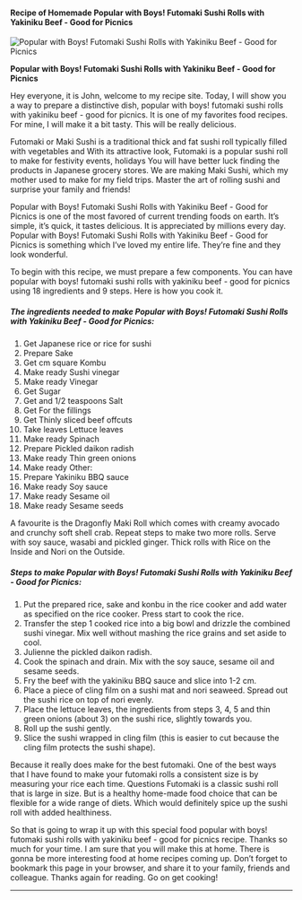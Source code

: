             

#### Recipe of Homemade Popular with Boys! Futomaki Sushi Rolls with Yakiniku Beef - Good for Picnics

![Popular with Boys! Futomaki Sushi Rolls with Yakiniku Beef - Good for Picnics](https://img-global.cpcdn.com/recipes/4999129605341184/751x532cq70/popular-with-boys-futomaki-sushi-rolls-with-yakiniku-beef-good-for-picnics-recipe-main-photo.jpg)

**Popular with Boys! Futomaki Sushi Rolls with Yakiniku Beef - Good for Picnics**

Hey everyone, it is John, welcome to my recipe site. Today, I will show you a way to prepare a distinctive dish, popular with boys! futomaki sushi rolls with yakiniku beef - good for picnics. It is one of my favorites food recipes. For mine, I will make it a bit tasty. This will be really delicious.

Futomaki or Maki Sushi is a traditional thick and fat sushi roll typically filled with vegetables and With its attractive look, Futomaki is a popular sushi roll to make for festivity events, holidays You will have better luck finding the products in Japanese grocery stores. We are making Maki Sushi, which my mother used to make for my field trips. Master the art of rolling sushi and surprise your family and friends!

Popular with Boys! Futomaki Sushi Rolls with Yakiniku Beef - Good for Picnics is one of the most favored of current trending foods on earth. It’s simple, it’s quick, it tastes delicious. It is appreciated by millions every day. Popular with Boys! Futomaki Sushi Rolls with Yakiniku Beef - Good for Picnics is something which I’ve loved my entire life. They’re fine and they look wonderful.

To begin with this recipe, we must prepare a few components. You can have popular with boys! futomaki sushi rolls with yakiniku beef - good for picnics using 18 ingredients and 9 steps. Here is how you cook it.

##### The ingredients needed to make Popular with Boys! Futomaki Sushi Rolls with Yakiniku Beef - Good for Picnics:

1.  Get Japanese rice or rice for sushi
2.  Prepare Sake
3.  Get cm square Kombu
4.  Make ready Sushi vinegar
5.  Make ready Vinegar
6.  Get Sugar
7.  Get and 1/2 teaspoons Salt
8.  Get For the fillings
9.  Get Thinly sliced beef offcuts
10.  Take leaves Lettuce leaves
11.  Make ready Spinach
12.  Prepare Pickled daikon radish
13.  Make ready Thin green onions
14.  Make ready Other:
15.  Prepare Yakiniku BBQ sauce
16.  Make ready Soy sauce
17.  Make ready Sesame oil
18.  Make ready Sesame seeds

A favourite is the Dragonfly Maki Roll which comes with creamy avocado and crunchy soft shell crab. Repeat steps to make two more rolls. Serve with soy sauce, wasabi and pickled ginger. Thick rolls with Rice on the Inside and Nori on the Outside.

##### Steps to make Popular with Boys! Futomaki Sushi Rolls with Yakiniku Beef - Good for Picnics:

1.  Put the prepared rice, sake and konbu in the rice cooker and add water as specified on the rice cooker. Press start to cook the rice.
2.  Transfer the step 1 cooked rice into a big bowl and drizzle the combined sushi vinegar. Mix well without mashing the rice grains and set aside to cool.
3.  Julienne the pickled daikon radish.
4.  Cook the spinach and drain. Mix with the soy sauce, sesame oil and sesame seeds.
5.  Fry the beef with the yakiniku BBQ sauce and slice into 1-2 cm.
6.  Place a piece of cling film on a sushi mat and nori seaweed. Spread out the sushi rice on top of nori evenly.
7.  Place the lettuce leaves, the ingredients from steps 3, 4, 5 and thin green onions (about 3) on the sushi rice, slightly towards you.
8.  Roll up the sushi gently.
9.  Slice the sushi wrapped in cling film (this is easier to cut because the cling film protects the sushi shape).

Because it really does make for the best futomaki. One of the best ways that I have found to make your futomaki rolls a consistent size is by measuring your rice each time. Questions Futomaki is a classic sushi roll that is large in size. But is a healthy home-made food choice that can be flexible for a wide range of diets. Which would definitely spice up the sushi roll with added healthiness.

So that is going to wrap it up with this special food popular with boys! futomaki sushi rolls with yakiniku beef - good for picnics recipe. Thanks so much for your time. I am sure that you will make this at home. There is gonna be more interesting food at home recipes coming up. Don’t forget to bookmark this page in your browser, and share it to your family, friends and colleague. Thanks again for reading. Go on get cooking!

* * *